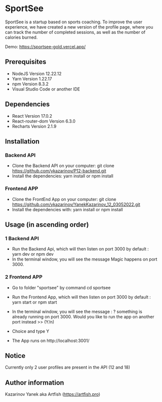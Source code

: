 # SportSee

SportSee is a startup based on sports coaching. To improve the user experience, we have created a new version of the profile page, where you can track the number of completed sessions, as well as the number of calories burned.

Demo: https://sportsee-gold.vercel.app/

## Prerequisites

-   NodeJS Version 12.22.12
-   Yarn Version 1.22.17
-   npm Version 8.3.2
-   Visual Studio Code or another IDE

## Dependencies

-   React Version 17.0.2
-   React-router-dom Version 6.3.0
-   Recharts Version 2.1.9

## Installation

### Backend API

-   Clone the Backend API on your computer: git clone https://github.com/ykazarinov/P12-backend.git
-   Install the dependencies: yarn install or npm install

### Frontend APP

-   Clone the FrontEnd App on your computer: git clone https://github.com/ykazarinov/YanekKazarinov_12_03052022.git
-   Install the dependencies with: yarn install or npm install

## Usage (in ascending order)

### 1 Backend API

-   Run the Backend Api, which will then listen on port 3000 by default : yarn dev or npm dev
-   In the terminal window, you will see the message Magic happens on port 3000.

### 2 Frontend APP

-   Go to folder "sportsee" by command cd sportsee

-   Run the Frontend App, which will then listen on port 3000 by default : yarn start or npm start

-   In the terminal window, you will see the message : ? something is already running on port 3000. Would you like to run the app on another port instead >> (Y/n)

-   Choice and type Y

-   The App runs on http://localhost:3001/

## Notice

Currently only 2 user profiles are present in the API (12 and 18)

## Author information

Kazarinov Yanek aka Artfish (https://artfish.pro)
